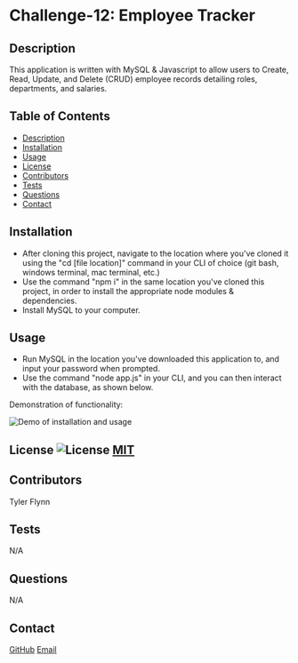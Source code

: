 
  # Challenge-12: Employee Tracker

  ## Description
  This application is written with MySQL & Javascript to allow users to Create, Read, Update, and Delete (CRUD) employee records detailing roles, departments, and salaries.

  ## Table of Contents
  - [Description](#description)
  - [Installation](#installation)
  - [Usage](#usage)
  - [License](#license)
  - [Contributors](#contributors)
  - [Tests](#tests)
  - [Questions](#questions)
  - [Contact](#contact)

  ## Installation
  - After cloning this project, navigate to the location where you've cloned it using the "cd [file location]" command in your CLI of choice (git bash, windows terminal, mac terminal, etc.)
  - Use the command "npm i" in the same location you've cloned this project, in order to install the appropriate node modules & dependencies.
  - Install MySQL to your computer.

  ## Usage
  - Run MySQL in the location you've downloaded this application to, and input your password when prompted.
  - Use the command "node app.js" in your CLI, and you can then interact with the database, as shown below.

  
Demonstration of functionality:

  ![Demo of installation and usage](example.gif)

  ## License ![License](https://img.shields.io/badge/License-MIT-yellow.svg) [MIT](https://opensource.org/licenses/MIT)

  ## Contributors
  Tyler Flynn

  ## Tests
  N/A

  ## Questions
  N/A

  ## Contact
  [GitHub](https://github.com/tyler94flynn)
  [Email](tyler94flynn@gmail.com)
  